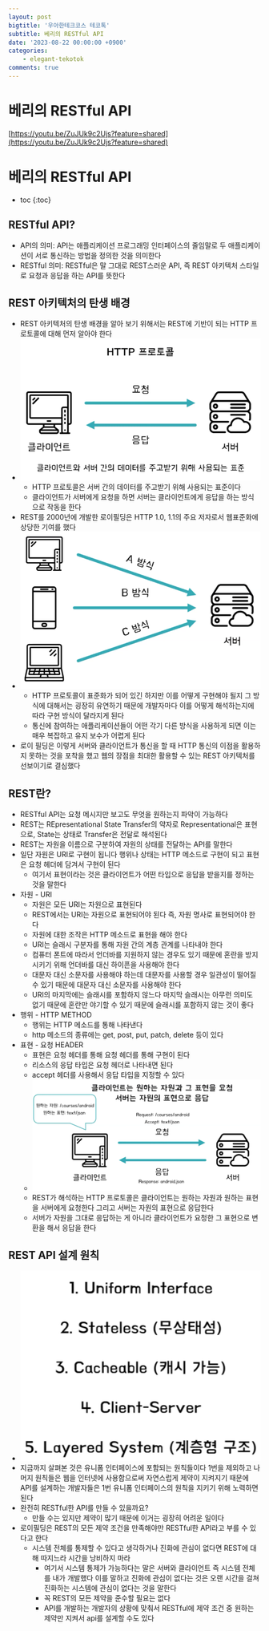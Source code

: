 ```yaml
---
layout: post
bigtitle: '우아한테크코스 테코톡'
subtitle: 베리의 RESTful API
date: '2023-08-22 00:00:00 +0900'
categories:
    - elegant-tekotok
comments: true
---
```


# 베리의 RESTful API
[https://youtu.be/ZuJUk9c2Ujs?feature=shared](https://youtu.be/ZuJUk9c2Ujs?feature=shared)

# 베리의 RESTful API
* toc
{:toc}

## RESTful API?
+ API의 의미: API는 애플리케이션 프로그래밍 인터페이스의 줄임말로 두 애플리케이션이 서로 통신하는 방법을 정의한 것을 의미한다
+ RESTful 의미: RESTful은 말 그대로 REST스러운 API, 즉 REST 아키텍처 스타일로 요청과 응답을 하는 API를 뜻한다

## REST 아키텍처의 탄생 배경
+ REST 아키텍처의 탄생 배경을 알아 보기 위해서는 REST에 기반이 되는 HTTP 프로토콜에 대해 먼저 알아야 한다
+ ![img.png](../../../assets/img/elegant-tekotok/BERRY-RESTfulAPI.png)
  + HTTP 프로토콜은 서버 간의 데이터를 주고받기 위해 사용되는 표준이다
  + 클라이언트가 서버에게 요청을 하면 서버는 클라이언트에게 응답을 하는 방식으로 작동을 한다
+ REST를 2000년에 개발한 로이필딩은 HTTP 1.0, 1.1의 주요 저자로서 웹표준화에 상당한 기여를 했다
+ ![img_1.png](../../../assets/img/elegant-tekotok/BERRY-RESTfulAPI1.png)
  + HTTP 프로토콜이 표준화가 되어 있긴 하지만 이를 어떻게 구현해야 될지 그 방식에 대해서는 굉장히 유연하기 때문에 개발자마다 이를 어떻게 해석하는지에 따라 구현 방식이 달라지게 된다
  + 통신에 참여하는 애플리케이션들이 어떤 각기 다른 방식을 사용하게 되면 이는 매우 복잡하고 유지 보수가 어렵게 된다
+ 로이 필딩은 이렇게 서버와 클라이언트가 통신을 할 때 HTTP 통신의 이점을 활용하지 못하는 것을 포착을 했고 웹의 장점을 최대한 활용할 수 있는 REST 아키텍처를 선보이기로 결심했다

## REST란?
+ RESTful API는 요청 메시지만 보고도 무엇을 원하는지 파악이 가능하다
+ REST는 REpresentational State Transfer의 약자로 Representational은 표현으로, State는 상태로 Transfer은 전달로 해석된다
+ REST는 자원을 이름으로 구분하여 자원의 상태를 전달하는 API를 말한다
+ 일단 자원은 URI로 구현이 됩니다 행위나 상태는 HTTP 메소드로 구현이 되고 표현은 요청 헤더에 담겨서 구현이 된다
  + 여기서 표현이라는 것은 클라이언트가 어떤 타입으로 응답을 받을지를 정하는 것을 말한다
+ 자원 - URI
  + 자원은 모든 URI는 자원으로 표현된다
  + REST에서는 URI는 자원으로 표현되어야 된다 즉, 자원 명사로 표현되어야 한다
  + 자원에 대한 조작은 HTTP 메소드로 표현을 해야 한다
  + URI는 슬래시 구분자를 통해 자원 간의 계층 관계를 나타내야 한다
  + 컴퓨터 폰트에 따라서 언더바를 지원하지 않는 경우도 있기 때문에 혼란을 방지시키기 위해 언더바를 대신 하이픈을 사용해야 한다
  + 대문자 대신 소문자를 사용해야 하는데 대문자를 사용할 경우 일관성이 떨어질 수 있기 때문에 대문자 대신 소문자를 사용해야 한다
  + URI의 마지막에는 슬래시를 포함하지 않느다 마지막 슬래시는 아무런 의미도 없기 때문에 혼란만 야기할 수 있기 때문에 슬래시를 포함하지 않는 것이 좋다
+ 행위 - HTTP METHOD
  + 행위는 HTTP 메소드를 통해 나타낸다
  + http 메소드의 종류에는 get, post, put, patch, delete 등이 있다
+ 표현 - 요청 HEADER
  + 표현은 요청 헤더를 통해 요청 헤더를 통해 구현이 된다
  + 리소스의 응답 타입은 요청 헤더로 나타내면 된다
  + accept 헤더를 사용해서 응답 타입을 지정할 수 있다
  + ![img_2.png](../../../assets/img/elegant-tekotok/BERRY-RESTfulAPI2.png)
  + REST가 해석하는 HTTP 프로토콜은 클라이언트는 원하는 자원과 원하는 표현을 서버에게 요청한다 그리고 서버는 자원의 표현으로 응답한다 
  + 서버가 자원을 그대로 응답하는 게 아니라 클라이언트가 요청한 그 표현으로 변환을 해서 응답을 한다

## REST API 설계 원칙
+ ![img_3.png](../../../assets/img/elegant-tekotok/BERRY-RESTfulAPI3.png)
+ 지금까지 살펴본 것은 유니폼 인터페이스에 포함되는 원칙들이다 1번을 제외하고 나머지 원칙들은 웹을 인터넷에 사용함으로써 자연스럽게 제약이 지켜지기 때문에 API를 설계하는 개발자들은 1번 유니폼 인터페이스의 원칙을 지키기 위해 노력하면 된다
+ 완전히 RESTful한 API를 만들 수 있을까요?
  + 만들 수는 있지만 제약이 많기 때문에 이거는 굉장히 어려운 일이다
+ 로이필딩은 REST의 모든 제약 조건을 만족해야만 RESTful한 API라고 부를 수 있다고 한다
  + 시스템 전체를 통제할 수 있다고 생각하거나 진화에 관심이 없다면 REST에 대해 따지느라 시간을 낭비하지 마라
    + 여기서 시스템 통제가 가능하다는 말은 서버와 클라이언트 즉 시스템 전체를 내가 개발했다 이를 말하고 진화에 관심이 없다는 것은 오랜 시간을 걸쳐 진화하는 시스템에 관심이 없다는 것을 말한다
    + 꼭 REST의 모든 제약을 준수할 필요는 없다
    + API를 개발하는 개발자의 상황에 맞춰서 RESTful에 제약 조건 중 원하는 제약만 지켜서 api를 설계할 수도 있다
